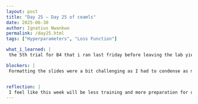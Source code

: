 ```yaml
---
layout: post
title: "Day 25 – Day 25 of ceamls"
date: 2025-06-30
author: Ignatius Nwankwo
permalink: /day25.html
tags: ["Hyperparameters", "Loss Function"]

what_i_learned: |
 the 5th trial for B4 that i ran last friday before leaving the lab yielded amazing results. The confusion matrix was [[788 330] [365 608]]. I reviewed two videos from last weeks submissions, and noted the similarities and differences in our metholodology and blockers. I also found drawing in between work tasks to very stress-relieving. After lunch, I watched a video on how to use Optuna to rerach for the best hyperparameters for my model, as well as discussed with my teammates how we will be recording our demos. We spent the last few hours working on our slides and adding the necessary information.

blockers: |
 Formatting the slides were a bit challenging as I had to condense as much information as possible within a few slides.


reflection: |
 I feel like this week will be less training and more preparation for our presentation, however, I sent a notebook to a lab partner who will he running it on his GPU, which should be much faster. I hope that it will be done before our presentation, though that may be unlikely. During the process of making the slides, I had to reference back to past slides detailing accomplishments and challenges and it reminded me just how much work I put on over the past several weeks and how far I've come in this research, which made me proud of myself. I'm now more excited to present on Thursday.
---
```

